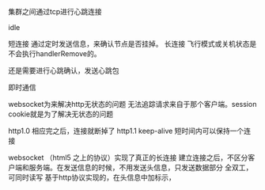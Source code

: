集群之间通过tcp进行心跳连接

idle

短连接 
    通过定时发送信息，来确认节点是否挂掉。
长连接
 飞行模式或关机状态是不会执行handlerRemove的。
 
 还是需要进行心跳确认，发送心跳包
 
 即时通信
 
    
websocket为来解决http无状态的问题
  无法追踪请求来自于那个客户端。session cookie就是为了解决无状态的问题
 
http1.0 相应完之后，连接就断掉了
http1.1 keep-alive 短时间内可以保持一个连接

websocket （html5 之上的协议）实现了真正的长连接
  建立连接之后，不区分客户端和服务端。在发送信息的时候，不用发送头信息，只发送数据部分
  全双工，可同时读写
 基于http协议实现的，在头信息中加标示，